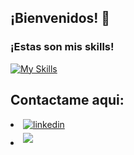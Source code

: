 ## ¡Bienvenidos! 👋

<div>
  <h3>¡Estas son mis skills!</h3>
</div>

[![My Skills](https://skillicons.dev/icons?i=java,js,html,css,mongodb,postgres,nodejs,react,nextjs,androidstudio,figma)](https://skillicons.dev)


## Contactame aqui:

<li>
<a href="https://ar.linkedin.com/in/laureano-torres-4872a7296?trk=people-guest_people_search-card" target="_blank">
<img src="https://img.shields.io/badge/linkedin:  0xabdulkhalid-%2300acee.svg?color=405DE6&style=for-the-badge&logo=linkedin&logoColor=white" alt=linkedin style="margin-bottom: 5px;"/>
</a>
</li>

<li>
<a href="mailto:vbim101@gmail.com" target="_blank">
<img src="https://img.shields.io/badge/gmail:  0xabdulkhalid-%23EA4335.svg?style=for-the-badge&logo=gmail&logoColor=white" t=mail style="margin-bottom: 5px;" />
</a>
</li>
